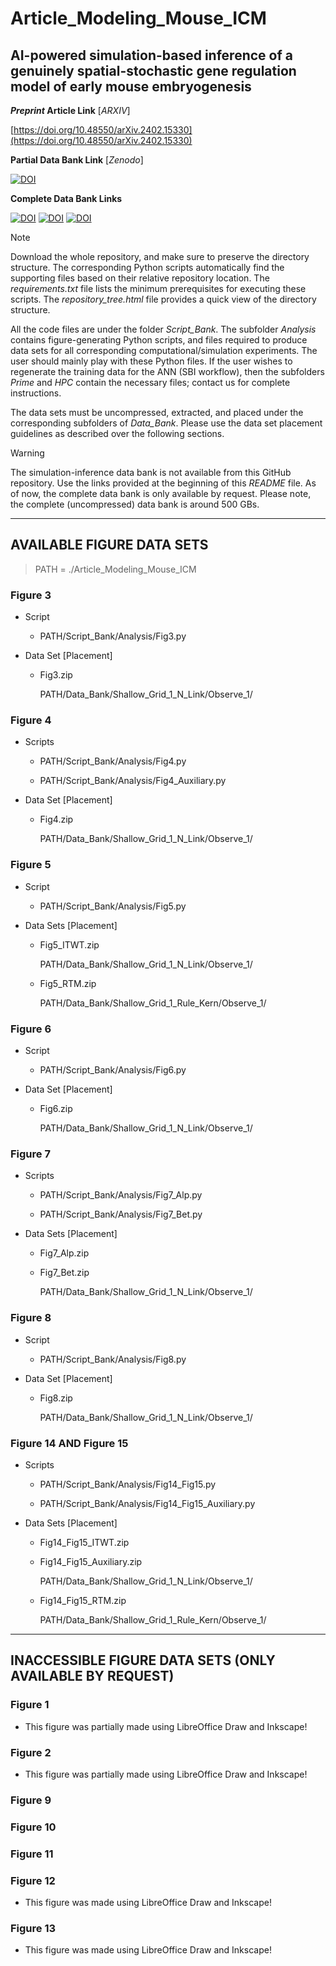 # Article_Modeling_Mouse_ICM

## AI-powered simulation-based inference of a genuinely spatial-stochastic gene regulation model of early mouse embryogenesis

**_Preprint_ Article Link** [_ARXIV_]

[https://doi.org/10.48550/arXiv.2402.15330](https://doi.org/10.48550/arXiv.2402.15330)

__Partial Data Bank Link__ [_Zenodo_]

[![DOI](https://zenodo.org/badge/DOI/10.5281/zenodo.12637055.svg)](https://doi.org/10.5281/zenodo.12637055)

__Complete Data Bank Links__

[![DOI](https://zenodo.org/badge/DOI/10.5281/zenodo.13891602.svg)](https://doi.org/10.5281/zenodo.13891602)
[![DOI](https://zenodo.org/badge/DOI/10.5281/zenodo.13896947.svg)](https://doi.org/10.5281/zenodo.13896947)
[![DOI](https://zenodo.org/badge/DOI/10.5281/zenodo.13896989.svg)](https://doi.org/10.5281/zenodo.13896989)

> [!NOTE]
> Download the whole repository, and make sure to preserve the directory structure. The corresponding Python scripts automatically find the supporting files based on their relative repository location. The *requirements.txt* file lists the minimum prerequisites for executing these scripts. The *repository_tree.html* file provides a quick view of the directory structure.

All the code files are under the folder *Script_Bank*. The subfolder *Analysis* contains figure-generating Python scripts, and files required to produce data sets for all corresponding computational/simulation experiments. The user should mainly play with these Python files. If the user wishes to regenerate the training data for the ANN (SBI workflow), then the subfolders *Prime* and *HPC* contain the necessary files; contact us for complete instructions.

The data sets must be uncompressed, extracted, and placed under the corresponding subfolders of *Data_Bank*. Please use the data set placement guidelines as described over the following sections.

> [!WARNING]
> The simulation-inference data bank is not available from this GitHub repository. Use the links provided at the beginning of this *README* file. As of now, the complete data bank is only available by request. Please note, the complete (uncompressed) data bank is around 500 GBs.

----

## AVAILABLE FIGURE DATA SETS

> PATH = ./Article_Modeling_Mouse_ICM

### Figure 3

 - Script

   - PATH/Script_Bank/Analysis/Fig3.py

 - Data Set [Placement]

   - Fig3.zip

       PATH/Data_Bank/Shallow_Grid_1_N_Link/Observe_1/

### Figure 4

 - Scripts

   - PATH/Script_Bank/Analysis/Fig4.py

   - PATH/Script_Bank/Analysis/Fig4_Auxiliary.py

 - Data Set [Placement]

   - Fig4.zip

       PATH/Data_Bank/Shallow_Grid_1_N_Link/Observe_1/

### Figure 5

 - Script

   - PATH/Script_Bank/Analysis/Fig5.py

 - Data Sets [Placement]

   - Fig5_ITWT.zip

       PATH/Data_Bank/Shallow_Grid_1_N_Link/Observe_1/

   - Fig5_RTM.zip

       PATH/Data_Bank/Shallow_Grid_1_Rule_Kern/Observe_1/

### Figure 6

 - Script

   - PATH/Script_Bank/Analysis/Fig6.py

 - Data Set [Placement]

   - Fig6.zip

       PATH/Data_Bank/Shallow_Grid_1_N_Link/Observe_1/

### Figure 7

 - Scripts

   - PATH/Script_Bank/Analysis/Fig7_Alp.py

   - PATH/Script_Bank/Analysis/Fig7_Bet.py

 - Data Sets [Placement]

   - Fig7_Alp.zip

   - Fig7_Bet.zip

       PATH/Data_Bank/Shallow_Grid_1_N_Link/Observe_1/

### Figure 8

 - Script

   - PATH/Script_Bank/Analysis/Fig8.py

 - Data Set [Placement]

   - Fig8.zip

       PATH/Data_Bank/Shallow_Grid_1_N_Link/Observe_1/

### Figure 14 AND Figure 15

 - Scripts

   - PATH/Script_Bank/Analysis/Fig14_Fig15.py

   - PATH/Script_Bank/Analysis/Fig14_Fig15_Auxiliary.py

 - Data Sets [Placement]

   - Fig14_Fig15_ITWT.zip

   - Fig14_Fig15_Auxiliary.zip

       PATH/Data_Bank/Shallow_Grid_1_N_Link/Observe_1/

   - Fig14_Fig15_RTM.zip

       PATH/Data_Bank/Shallow_Grid_1_Rule_Kern/Observe_1/

----

## INACCESSIBLE FIGURE DATA SETS (ONLY AVAILABLE BY REQUEST)

### Figure 1

 - This figure was partially made using LibreOffice Draw and Inkscape!

### Figure 2

 - This figure was partially made using LibreOffice Draw and Inkscape!

### Figure 9

### Figure 10

### Figure 11

### Figure 12

 - This figure was made using LibreOffice Draw and Inkscape!

### Figure 13

 - This figure was made using LibreOffice Draw and Inkscape!
